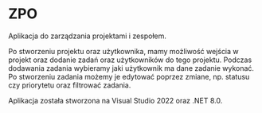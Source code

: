 # ZPO

Aplikacja do zarządzania projektami i zespołem. 

Po stworzeniu projektu oraz użytkownika, mamy możliwość wejścia w projekt oraz dodanie zadań oraz użytkowników do tego projektu. Podczas dodawania zadania wybieramy jaki użytkownik ma dane zadanie wykonać.
Po stworzeniu zadania możemy je edytować poprzez zmiane, np. statusu czy priorytetu oraz filtrować zadania.

Aplikacja została stworzona na Visual Studio 2022 oraz .NET 8.0.